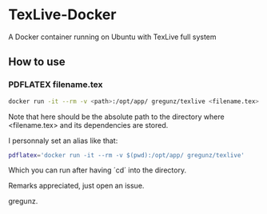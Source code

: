 # TexLive-Docker
A Docker container running on Ubuntu with TexLive full system 

## How to use

### PDFLATEX filename.tex
```bash
docker run -it --rm -v <path>:/opt/app/ gregunz/texlive <filename.tex>
```

Note that <path> here should be the absolute path to the directory where <filename.tex> and its dependencies are stored.

I personnaly set an alias like that:

```bash
pdflatex='docker run -it --rm -v $(pwd):/opt/app/ gregunz/texlive'
```

Which you can run after having ´cd´ into the directory.

Remarks appreciated, just open an issue.

gregunz.